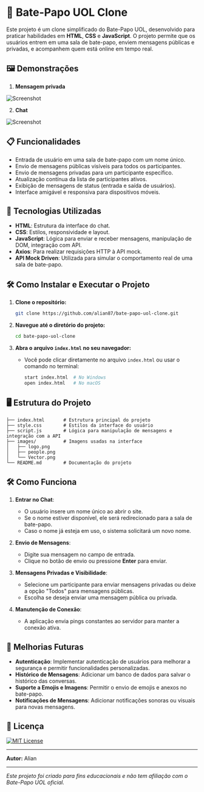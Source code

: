 
# 💬 Bate-Papo UOL Clone

Este projeto é um clone simplificado do Bate-Papo UOL, desenvolvido para praticar habilidades em **HTML**, **CSS** e **JavaScript**. O projeto permite que os usuários entrem em uma sala de bate-papo, enviem mensagens públicas e privadas, e acompanhem quem está online em tempo real.

## 🖼️ Demonstrações

1. **Mensagem privada**

![Screenshot](https://i.imgur.com/lete8hW.jpeg)

2. **Chat**

![Screenshot](https://i.imgur.com/41XtMJE.jpeg)

## 📋 Funcionalidades

- Entrada de usuário em uma sala de bate-papo com um nome único.
- Envio de mensagens públicas visíveis para todos os participantes.
- Envio de mensagens privadas para um participante específico.
- Atualização contínua da lista de participantes ativos.
- Exibição de mensagens de status (entrada e saída de usuários).
- Interface amigável e responsiva para dispositivos móveis.

## 🚀 Tecnologias Utilizadas

- **HTML**: Estrutura da interface do chat.
- **CSS**: Estilos, responsividade e layout.
- **JavaScript**: Lógica para enviar e receber mensagens, manipulação de DOM, integração com API.
- **Axios**: Para realizar requisições HTTP à API mock.
- **API Mock Driven**: Utilizada para simular o comportamento real de uma sala de bate-papo.

## 🛠️ Como Instalar e Executar o Projeto

1. **Clone o repositório:**

   ```bash
   git clone https://github.com/alian87/bate-papo-uol-clone.git
   ```

2. **Navegue até o diretório do projeto:**

   ```bash
   cd bate-papo-uol-clone
   ```

3. **Abra o arquivo `index.html` no seu navegador:**

   - Você pode clicar diretamente no arquivo `index.html` ou usar o comando no terminal:
     ```bash
     start index.html  # No Windows
     open index.html   # No macOS
     ```

## 🖥️ Estrutura do Projeto

```
├── index.html       # Estrutura principal do projeto
├── style.css        # Estilos da interface do usuário
├── script.js        # Lógica para manipulação de mensagens e integração com a API
├── images/          # Imagens usadas na interface
│   ├── logo.png
│   ├── people.png
│   └── Vector.png
└── README.md        # Documentação do projeto
```

## 🛠️ Como Funciona

1. **Entrar no Chat**:
   - O usuário insere um nome único ao abrir o site.
   - Se o nome estiver disponível, ele será redirecionado para a sala de bate-papo.
   - Caso o nome já esteja em uso, o sistema solicitará um novo nome.

2. **Envio de Mensagens**:
   - Digite sua mensagem no campo de entrada.
   - Clique no botão de envio ou pressione **Enter** para enviar.

3. **Mensagens Privadas e Visibilidade**:
   - Selecione um participante para enviar mensagens privadas ou deixe a opção "Todos" para mensagens públicas.
   - Escolha se deseja enviar uma mensagem pública ou privada.

4. **Manutenção de Conexão**:
   - A aplicação envia pings constantes ao servidor para manter a conexão ativa.

## 🚀 Melhorias Futuras

- **Autenticação**: Implementar autenticação de usuários para melhorar a segurança e permitir funcionalidades personalizadas.
- **Histórico de Mensagens**: Adicionar um banco de dados para salvar o histórico das conversas.
- **Suporte a Emojis e Imagens**: Permitir o envio de emojis e anexos no bate-papo.
- **Notificações de Mensagens**: Adicionar notificações sonoras ou visuais para novas mensagens.

## 📝 Licença

[![MIT License](https://img.shields.io/badge/License-MIT-green.svg)](https://choosealicense.com/licenses/mit/)

---

**Autor:** Alian

---

*Este projeto foi criado para fins educacionais e não tem afiliação com o Bate-Papo UOL oficial.*
